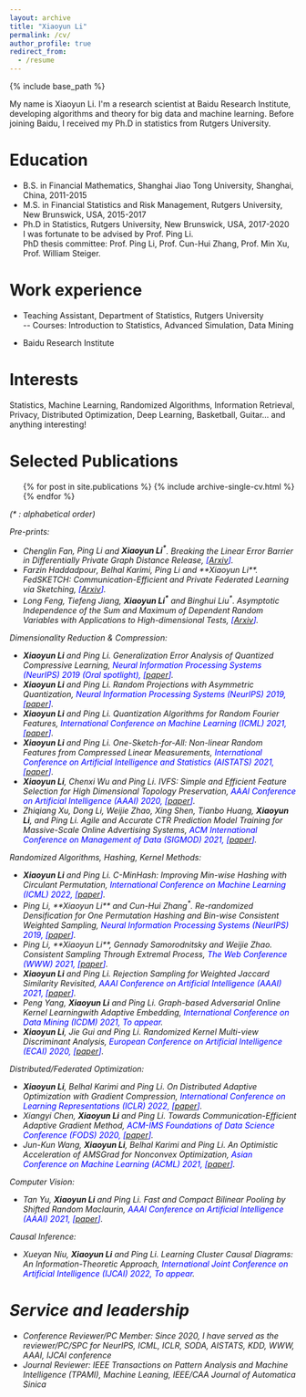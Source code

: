 ```yaml
---
layout: archive
title: "Xiaoyun Li"
permalink: /cv/
author_profile: true
redirect_from:
  - /resume
---
```


{% include base_path %}

My name is Xiaoyun Li. I'm a research scientist at Baidu Research Institute, developing algorithms and theory for big data and machine learning. Before joining Baidu, I received my Ph.D in statistics from Rutgers University.

Education
======
* B.S. in Financial Mathematics, Shanghai Jiao Tong University, Shanghai, China, 2011-2015
* M.S. in Financial Statistics and Risk Management, Rutgers University, New Brunswick, USA, 2015-2017
* Ph.D in Statistics, Rutgers University, New Brunswick, USA, 2017-2020\
  I was fortunate to be advised by Prof. Ping Li.\
  PhD thesis committee: Prof. Ping Li, Prof. Cun-Hui Zhang, Prof. Min Xu, Prof. William Steiger.

Work experience
======
* Teaching Assistant, Department of Statistics, Rutgers University\
   -- Courses: Introduction to Statistics, Advanced Simulation, Data Mining

* Baidu Research Institute

Interests
======
Statistics, Machine Learning, Randomized Algorithms, Information Retrieval, Privacy, Distributed Optimization, Deep Learning, Basketball, Guitar... and anything interesting!

Selected Publications
======
  <ul>{% for post in site.publications %}
    {% include archive-single-cv.html %}
  {% endfor %}</ul>
  
<em>(* : alphabetical order)<em>

Pre-prints:
* Chenglin Fan<sup>*</sup>, Ping Li<sup>*</sup> and **Xiaoyun Li<sup>*</sup>**. <em>Breaking the Linear Error Barrier in Differentially Private Graph Distance Release</em>, <span style="color:blue">[[Arxiv](https://arxiv.org/pdf/2204.14247.pdf)]</span>.
* Farzin Haddadpour<sup>*</sup>, Belhal Karimi<sup>*</sup>, Ping Li<sup>*</sup> and **Xiaoyun Li<sup>*</sup>**. <em>FedSKETCH: Communication-Efficient and Private Federated Learning via Sketching</em>, <span style="color:blue">[[Arxiv](https://arxiv.org/pdf/2008.04975.pdf)]</span>.
* Long Feng<sup>*</sup>, Tiefeng Jiang<sup>*</sup>, **Xiaoyun Li<sup>*</sup>** and Binghui Liu<sup>*</sup>. <em>Asymptotic Independence of the Sum and Maximum of Dependent Random Variables with Applications to High-dimensional Tests</em>, <span style="color:blue">[[Arxiv](https://arxiv.org/pdf/2205.01638.pdf)]</span>.
  
Dimensionality Reduction & Compression:
* **Xiaoyun Li** and Ping Li. *Generalization Error Analysis of Quantized Compressive Learning*, <span style="color:blue">Neural Information Processing Systems (NeurIPS) 2019 (Oral spotlight), [[paper](https://proceedings.neurips.cc/paper/2019/file/1a638db8311430c6c018bf21e1a0b7fb-Paper.pdf)]</span>.
* **Xiaoyun Li** and Ping Li. *Random Projections with Asymmetric Quantization*, <span style="color:blue">Neural Information Processing Systems (NeurIPS) 2019, [[paper](https://papers.nips.cc/paper/2019/file/a32d7eeaae19821fd9ce317f3ce952a7-Paper.pdf)]</span>.
* **Xiaoyun Li** and Ping Li. *Quantization Algorithms for Random Fourier Features*, <span style="color:blue">International Conference on Machine Learning (ICML) 2021, [[paper](http://proceedings.mlr.press/v139/li21i/li21i.pdf)]</span>.
* **Xiaoyun Li** and Ping Li. *One-Sketch-for-All: Non-linear Random Features from Compressed Linear Measurements*, <span style="color:blue">International Conference on Artificial Intelligence and Statistics (AISTATS) 2021, [[paper](http://proceedings.mlr.press/v130/li21e/li21e.pdf)]</span>.
* **Xiaoyun Li**, Chenxi Wu and Ping Li. *IVFS: Simple and Efficient Feature Selection for High Dimensional Topology Preservation*, <span style="color:blue">AAAI Conference on Artificial Intelligence (AAAI) 2020, [[paper](https://ojs.aaai.org/index.php/AAAI/article/download/5908/5764)]</span>.
* Zhiqiang Xu, Dong Li, Weijie Zhao, Xing Shen, Tianbo Huang, **Xiaoyun Li**, and Ping Li. *Agile and Accurate CTR Prediction Model Training for Massive-Scale Online Advertising Systems*, <span style="color:blue">ACM International Conference on Management of Data (SIGMOD) 2021, [[paper](https://dl.acm.org/doi/pdf/10.1145/3448016.3457236?casa_token=YtCGqkxI5V4AAAAA:qm3Hc8ROpwi0lCXL2qnf4BAbOVqKe08m-kJMAqGNAGBZ-QWo295cNRsD7FWU82bSrri1D9AEfg)]</span>.
  
Randomized Algorithms, Hashing, Kernel Methods:
* **Xiaoyun Li** and Ping Li. *C-MinHash: Improving Min-wise Hashing with Circulant Permutation*, <span style="color:blue">International Conference on Machine Learning (ICML) 2022, [[paper](https://proceedings.mlr.press/v162/li22m/li22m.pdf)]</span>.
* Ping Li<sup>*</sup>, **Xiaoyun Li<sup>*</sup>** and Cun-Hui Zhang<sup>*</sup>. <em>Re-randomized Densification for One Permutation Hashing and Bin-wise Consistent Weighted Sampling</em>, <span style="color:blue">Neural Information Processing Systems (NeurIPS) 2019, [[paper](https://proceedings.neurips.cc/paper/2019/file/9f067d8d6df2d4b8c64fb4c084d6c208-Paper.pdf)]</span>.
* Ping Li<sup>*</sup>, **Xiaoyun Li<sup>*</sup>**, Gennady Samorodnitsky<sup>*</sup> and Weijie Zhao<sup>*</sup>. <em>Consistent Sampling Through Extremal Process</em>, <span style="color:blue">The Web Conference (WWW) 2021, [[paper](https://dl.acm.org/doi/pdf/10.1145/3442381.3449955?casa_token=3gq2mIdZS4oAAAAA:UPx2ir3Mbm1YxZlXp_qlAWxlWi-riaSTwsDIavZfKhVF3bohc6KQgtF3-CjmAHS71rSL0C_bzg)]</span>.
* **Xiaoyun Li** and Ping Li. *Rejection Sampling for Weighted Jaccard Similarity Revisited*, <span style="color:blue">AAAI Conference on Artificial Intelligence (AAAI) 2021, [[paper](https://ojs.aaai.org/index.php/AAAI/article/download/16543/16350)]</span>.
* Peng Yang, **Xiaoyun Li** and Ping Li. *Graph-based Adversarial Online Kernel Learningwith Adaptive Embedding*, <span style="color:blue">International Conference on Data Mining (ICDM) 2021, To appear</span>.
* **Xiaoyun Li**, Jie Gui and Ping Li. *Randomized Kernel Multi-view Discriminant Analysis*, <span style="color:blue">European Conference on Artificial Intelligence (ECAI) 2020, [[paper](https://ecai2020.eu/papers/1665_paper.pdf)]</span>.

Distributed/Federated Optimization:
* **Xiaoyun Li**, Belhal Karimi and Ping Li. *On Distributed Adaptive Optimization with Gradient Compression*, <span style="color:blue">International Conference on Learning Representations (ICLR) 2022, [[paper](https://openreview.net/pdf?id=CI-xXX9dg9l)]</span>.
* Xiangyi Chen, **Xiaoyun Li** and Ping Li. *Towards Communication-Efficient Adaptive Gradient Method*, <span style="color:blue">ACM-IMS Foundations of Data Science Conference (FODS) 2020, [[paper](https://dl.acm.org/doi/pdf/10.1145/3412815.3416891?casa_token=Fw_rn4pY5NUAAAAA:PCj4UKtaMtRSiF16yQV-mkuJeVbaxoIFiy8dz1TApXqMUGJEF_h7xmtqFuxhQlgR0GXBbs0Itw)]</span>.
* Jun-Kun Wang, **Xiaoyun Li**, Belhal Karimi and Ping Li. *An Optimistic Acceleration of AMSGrad for Nonconvex Optimization*, <span style="color:blue">Asian Conference on Machine Learning (ACML) 2021, [[paper](https://proceedings.mlr.press/v157/wang21c/wang21c.pdf)]</span>.

Computer Vision:
* Tan Yu, **Xiaoyun Li** and Ping Li. *Fast and Compact Bilinear Pooling by Shifted Random Maclaurin*, <span style="color:blue">AAAI Conference on Artificial Intelligence (AAAI) 2021, [[paper](https://ojs.aaai.org/index.php/AAAI/article/download/16435/16242)]</span>.

Causal Inference:
* Xueyan Niu, **Xiaoyun Li** and Ping Li. *Learning Cluster Causal Diagrams: An Information-Theoretic Approach*, <span style="color:blue">International Joint Conference on Artificial Intelligence (IJCAI) 2022, To appear</span>.
  
Service and leadership
======
* Conference Reviewer/PC Member: Since 2020, I have served as the reviewer/PC/SPC for NeurIPS, ICML, ICLR, SODA, AISTATS, KDD, WWW, AAAI, IJCAI conference
* Journal Reviewer: IEEE Transactions on Pattern Analysis and Machine Intelligence (TPAMI), Machine Leaning, IEEE/CAA Journal of Automatica Sinica
